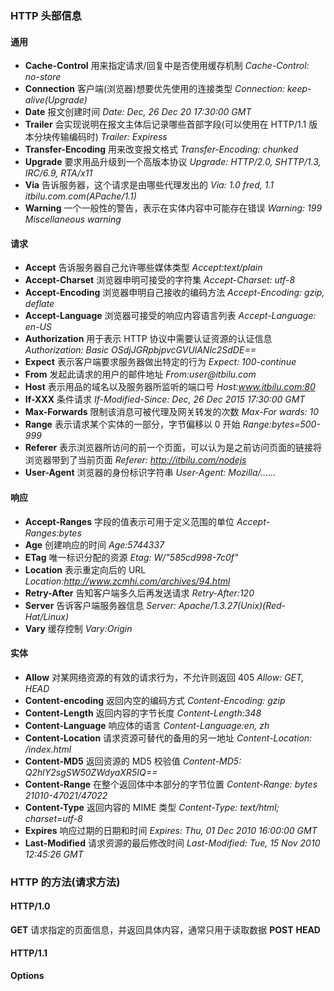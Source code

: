 ### HTTP 头部信息

#### 通用

- **Cache-Control** 用来指定请求/回复中是否使用缓存机制 _Cache-Control: no-store_
- **Connection** 客户端(浏览器)想要优先使用的连接类型 _Connection: keep-alive(Upgrade)_
- **Date** 报文创建时间 _Date: Dec, 26 Dec 20 17:30:00 GMT_
- **Trailer** 会实现说明在报文主体后记录哪些首部字段(可以使用在 HTTP/1.1 版本分块传输编码时) _Trailer: Expiress_
- **Transfer-Encoding** 用来改变报文格式 _Transfer-Encoding: chunked_
- **Upgrade** 要求用品升级到一个高版本协议 _Upgrade: HTTP/2.0, SHTTP/1.3, IRC/6.9, RTA/x11_
- **Via** 告诉服务器，这个请求是由哪些代理发出的 _Via: 1.0 fred, 1.1 itbilu.com.com(APache/1.1)_
- **Warning** 一个一般性的警告，表示在实体内容中可能存在错误 _Warning: 199 Miscellaneous warning_

#### 请求

- **Accept** 告诉服务器自己允许哪些媒体类型 _Accept:text/plain_
- **Accept-Charset** 浏览器申明可接受的字符集 _Accept-Charset: utf-8_
- **Accept-Encoding** 浏览器申明自己接收的编码方法 _Accept-Encoding: gzip, deflate_
- **Accept-Language** 浏览器可接受的响应内容语言列表 _Accept-Language: en-US_
- **Authorization** 用于表示 HTTP 协议中需要认证资源的认证信息 _Authorization: Basic OSdjJGRpbjpvcGVUlANlc2SdDE==_
- **Expect** 表示客户端要求服务器做出特定的行为 _Expect: 100-continue_
- **From** 发起此请求的用户的邮件地址 _From:user@itbilu.com_
- **Host** 表示用品的域名以及服务器所监听的端口号 _Host:www.itbilu.com:80_
- **If-XXX** 条件请求 _If-Modified-Since: Dec, 26 Dec 2015 17:30:00 GMT_
- **Max-Forwards** 限制该消息可被代理及网关转发的次数 _Max-For wards: 10_
- **Range** 表示请求某个实体的一部分，字节偏移以 0 开始 _Range:bytes=500-999_
- **Referer** 表示浏览器所访问的前一个页面，可以认为是之前访问页面的链接将浏览器带到了当前页面 _Referer: http://itbilu.com/nodejs_
- **User-Agent** 浏览器的身份标识字符串 _User-Agent: Mozilla/......_

#### 响应

- **Accept-Ranges** 字段的值表示可用于定义范围的单位 _Accept-Ranges:bytes_
- **Age** 创建响应的时间 _Age:5744337_
- **ETag** 唯一标识分配的资源 _Etag: W/"585cd998-7c0f"_
- **Location** 表示重定向后的 URL _Location:http://www.zcmhi.com/archives/94.html_
- **Retry-After** 告知客户端多久后再发送请求 _Retry-After:120_
- **Server** 告诉客户端服务器信息 _Server: Apache/1.3.27(Unix)(Red-Hat/Linux)_
- **Vary** 缓存控制 _Vary:Origin_

#### 实体

- **Allow** 对某网络资源的有效的请求行为，不允许则返回 405 _Allow: GET, HEAD_
- **Content-encoding** 返回内空的编码方式 _Content-Encoding: gzip_
- **Content-Length** 返回内容的字节长度 _Content-Length:348_
- **Content-Language** 响应体的语言 _Content-Language:en, zh_
- **Content-Location** 请求资源可替代的备用的另一地址 _Content-Location: /index.html_
- **Content-MD5** 返回资源的 MD5 校验值 _Content-MD5: Q2hlY2sgSW50ZWdyaXR5IQ==_
- **Content-Range** 在整个返回体中本部分的字节位置 _Content-Range: bytes 21010-47021/47022_
- **Content-Type** 返回内容的 MIME 类型 _Content-Type: text/html; charset=utf-8_
- **Expires** 响应过期的日期和时间 _Expires: Thu, 01 Dec 2010 16:00:00 GMT_
- **Last-Modified** 请求资源的最后修改时间 _Last-Modified: Tue, 15 Nov 2010 12:45:26 GMT_

### HTTP 的方法(请求方法)

#### HTTP/1.0

**GET** 请求指定的页面信息，并返回具体内容，通常只用于读取数据
**POST**
**HEAD**

#### HTTP/1.1

**Options**
